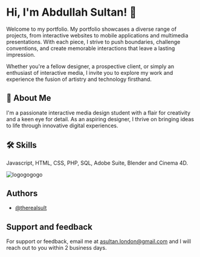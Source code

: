 # Hi, I'm Abdullah Sultan! 👋


Welcome to my portfolio. My portfolio showcases a diverse range of projects, from interactive websites to mobile applications and multimedia presentations. With each piece, I strive to push boundaries, challenge conventions, and create memorable interactions that leave a lasting impression.

Whether you're a fellow designer, a prospective client, or simply an enthusiast of interactive media, I invite you to explore my work and experience the fusion of artistry and technology firsthand.


## 🚀 About Me
I'm a passionate interactive media design student with a flair for creativity and a keen eye for detail. As an aspiring designer, I thrive on bringing ideas to life through innovative digital experiences.
## 🛠 Skills
Javascript, HTML, CSS, PHP, SQL, Adobe Suite, Blender and Cinema 4D.


![logogogogo](https://github.com/therealsult/portfolio/assets/113542978/0b385b78-43a3-403a-9a64-3b9f1434f503)


## Authors

- [@therealsult](https://www.github.com/therealsult)


## Support and feedback

For support or feedback, email me at asultan.london@gmail.com and I will reach out to you within 2 business days.

